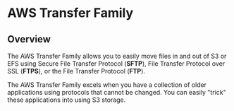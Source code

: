 # AWS Transfer Family

## Overview

The AWS Transfer Family allows you to easily move files in and out of S3 or EFS using Secure File Transfer Protocol (**SFTP**), File Transfer Protocol over SSL (**FTPS**), or the File Transfer Protocol (**FTP**).

The AWS Transfer Family excels when you have a collection of older applications using protocols that cannot be changed. You can easily "trick" these applications into using S3 storage.